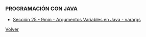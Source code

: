 ### PROGRAMACIÓN CON JAVA
* [Sección 25 - 9min - Argumentos Variables en Java - varargs](seccion25)
<!--* [Sección  - min - ](seccion)-->
[Volver](../)
